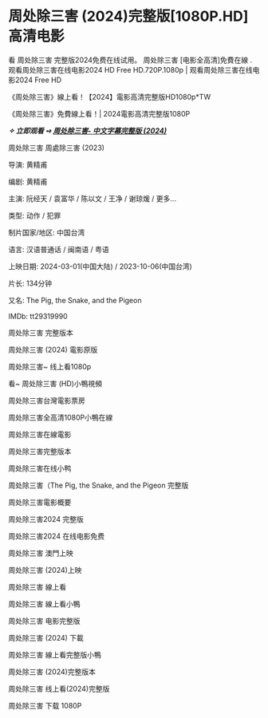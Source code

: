 <h1>周处除三害 (2024)完整版[1080P.HD]高清电影</h1>

看 周处除三害 完整版2024免费在线试用。 周处除三害 [电影全高清]免費在線 . 观看周处除三害在线电影2024 HD Free HD.720P.1080p | 观看周处除三害在线电影2024 Free HD

《周处除三害》線上看！【2024】電影高清完整版HD1080p*TW

《周处除三害》免費線上看！| 2024電影高清完整版1080P

<p><b><I>✧ 立即观看 ➺ <a href="https://t.co/mPR5rsJnJy" rel="noopener">周处除三害- 中文字幕完整版 (2024)</a></I></b></p>

周处除三害 周處除三害 (2023)

导演: 黄精甫

编剧: 黄精甫

主演: 阮经天 / 袁富华 / 陈以文 / 王净 / 谢琼煖 / 更多...

类型: 动作 / 犯罪

制片国家/地区: 中国台湾

语言: 汉语普通话 / 闽南语 / 粤语

上映日期: 2024-03-01(中国大陆) / 2023-10-06(中国台湾)

片长: 134分钟

又名: The Pig, the Snake, and the Pigeon

IMDb: tt29319990

周处除三害 完整版本

周处除三害 (2024) 電影原版

周处除三害~ 线上看1080p

看~ 周处除三害 (HD)小鴨視頻

周处除三害台灣電影票房

周处除三害全高清1080P小鴨在線

周处除三害在線電影

周处除三害完整版本

周处除三害在线小鸭

周处除三害（The Pig, the Snake, and the Pigeon 完整版

周处除三害電影概要

周处除三害2024 完整版

周处除三害2024 在线电影免费

周处除三害 澳門上映

周处除三害 (2024)上映

周处除三害 線上看

周处除三害 線上看小鴨

周处除三害 电影完整版

周处除三害 (2024) 下載

周处除三害 線上看完整版小鴨

周处除三害 (2024)完整版本

周处除三害 线上看(2024)完整版

周处除三害 下载 1080P
